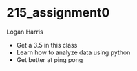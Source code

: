 # 215_assignment0
Logan Harris
- Get a 3.5 in this class
- Learn how to analyze data using python
- Get better at ping pong
